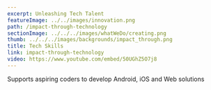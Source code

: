 ```yaml
---
excerpt: Unleashing Tech Talent
featureImage: ../../images/innovation.png
path: /impact-through-technology
sectionImage: ../../../images/whatWeDo/creating.png
thumb: ../../../images/backgrounds/impact_through.png
title: Tech Skills
link: impact-through-technology
video: https://www.youtube.com/embed/50UGhZ5O7j8
---
```

Supports aspiring coders to develop Android, iOS and Web solutions